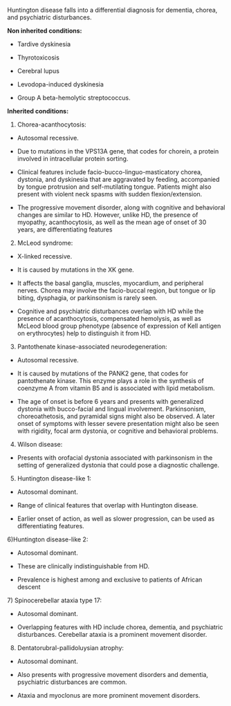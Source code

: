 Huntington disease falls into a differential diagnosis for dementia, chorea, and psychiatric disturbances.

**Non inherited conditions:**

- Tardive dyskinesia

- Thyrotoxicosis

- Cerebral lupus

- Levodopa-induced dyskinesia

- Group A beta-hemolytic streptococcus.

**Inherited conditions:**

1) Chorea-acanthocytosis:

- Autosomal recessive.

- Due to mutations in the VPS13A gene, that codes for chorein, a protein involved in intracellular protein sorting.

- Clinical features include facio-bucco-linguo-masticatory chorea, dystonia, and dyskinesia that are aggravated by feeding, accompanied by tongue protrusion and self-mutilating tongue. Patients might also present with violent neck spasms with sudden flexion/extension.

- The progressive movement disorder, along with cognitive and behavioral changes are similar to HD. However, unlike HD, the presence of myopathy, acanthocytosis, as well as the mean age of onset of 30 years, are differentiating features

2) McLeod syndrome:

- X-linked recessive.

- It is caused by mutations in the XK gene.

- It affects the basal ganglia, muscles, myocardium, and peripheral nerves. Chorea may involve the facio-buccal region, but tongue or lip biting, dysphagia, or parkinsonism is rarely seen.

- Cognitive and psychiatric disturbances overlap with HD while the presence of acanthocytosis, compensated hemolysis, as well as McLeod blood group phenotype (absence of expression of Kell antigen on erythrocytes) help to distinguish it from HD.

3) Pantothenate kinase-associated neurodegeneration:

- Autosomal recessive.

- It is caused by mutations of the PANK2 gene, that codes for pantothenate kinase. This enzyme plays a role in the synthesis of coenzyme A from vitamin B5 and is associated with lipid metabolism.

- The age of onset is before 6 years and presents with generalized dystonia with bucco-facial and lingual involvement. Parkinsonism, choreoathetosis, and pyramidal signs might also be observed. A later onset of symptoms with lesser severe presentation might also be seen with rigidity, focal arm dystonia, or cognitive and behavioral problems.

4) Wilson disease:

- Presents with orofacial dystonia associated with parkinsonism in the setting of generalized dystonia that could pose a diagnostic challenge.

5) Huntington disease-like 1:

- Autosomal dominant.

- Range of clinical features that overlap with Huntington disease.

- Earlier onset of action, as well as slower progression, can be used as differentiating features.

6)Huntington disease-like 2:

- Autosomal dominant.

- These are clinically indistinguishable from HD.

- Prevalence is highest among and exclusive to patients of African descent

7) Spinocerebellar ataxia type 17:

- Autosomal dominant.

- Overlapping features with HD include chorea, dementia, and psychiatric disturbances. Cerebellar ataxia is a prominent movement disorder.

8) Dentatorubral-pallidoluysian atrophy:

- Autosomal dominant.

- Also presents with progressive movement disorders and dementia, psychiatric disturbances are common.

- Ataxia and myoclonus are more prominent movement disorders.